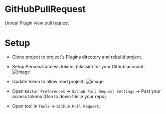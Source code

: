 # GitHubPullRequest
Unreal Plugin view pull request

# Setup

- Clone project to project's Plugins directory and rebuild project.
- Setup Personal access tokens (classic) for your Github account:
  ![image](https://github.com/ThaiNhatMinh/GitHubPullRequest/assets/9197120/37aeacaf-a093-4281-abb6-66eabcbae079)

- Update token to allow read project:
  ![image](https://github.com/ThaiNhatMinh/GitHubPullRequest/assets/9197120/539cafd4-6b8a-4a22-8e85-0e1cddeeb6fc)

- Open `Editor Preferences` -> `Github Pull Request Settings` -> Past your access tokens (Use to down file in your repo).
- Open tool in `Tools` -> `Github Pull Request`.
